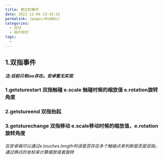```yaml
---
title: 常见的事件
date: 2022-11-04 13:42:51
permalink: /pages/01d88c/
categories:
  - 日记
  - 碎片知识
tags:
  - 
---
```

## 1.双指事件

##### 注:目前只有ios存在。安卓暂无实现

### 1.getsturestart 双指触碰 e.scale 触碰时候的缩放值 e.rotation旋转角度

### 2.getstureend 双指抬起

### 3.getsturechange 双指移动 e.scale移动时候的缩放值，e.rotation 旋转角度



###### 在安卓端可以通过e.touches.length判读是否存在多个触碰点来判断是否是双指，通过俩点的坐标来计算缩放或者旋转

